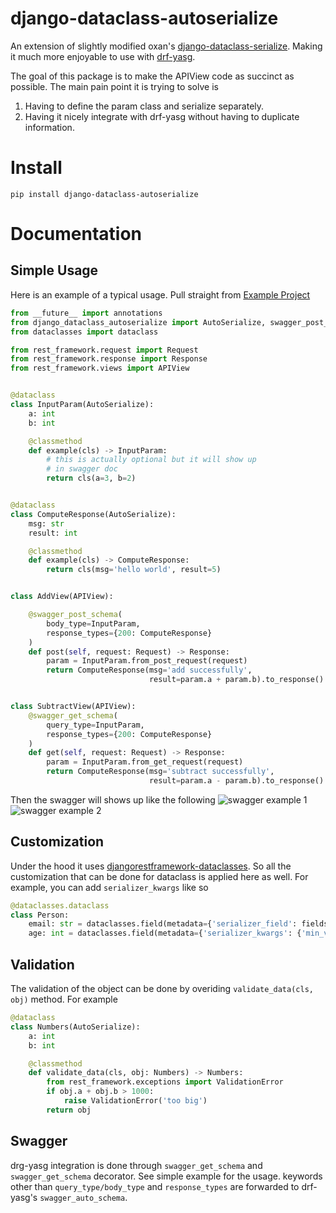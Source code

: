 # django-dataclass-autoserialize

An extension of slightly modified
oxan's [django-dataclass-serialize](https://github.com/oxan/djangorestframework-dataclasses). 
Making it much more enjoyable to
use with [drf-yasg](https://github.com/axnsan12/drf-yasg).

The goal of this package is to make the APIView code as succinct as possible. The main pain point it is trying to solve is

1) Having to define the param class and serialize separately.
2) Having it nicely integrate with drf-yasg without having to duplicate information.

# Install

```
pip install django-dataclass-autoserialize
```

# Documentation

## Simple Usage

Here is an example of a typical usage. Pull straight from
[Example Project](https://github.com/thegangtechnology/django_dataclass_autoserialize_example)

```python
from __future__ import annotations
from django_dataclass_autoserialize import AutoSerialize, swagger_post_schema, swagger_get_schema
from dataclasses import dataclass

from rest_framework.request import Request
from rest_framework.response import Response
from rest_framework.views import APIView


@dataclass
class InputParam(AutoSerialize):
    a: int
    b: int

    @classmethod
    def example(cls) -> InputParam:
        # this is actually optional but it will show up
        # in swagger doc
        return cls(a=3, b=2)


@dataclass
class ComputeResponse(AutoSerialize):
    msg: str
    result: int

    @classmethod
    def example(cls) -> ComputeResponse:
        return cls(msg='hello world', result=5)


class AddView(APIView):

    @swagger_post_schema(
        body_type=InputParam,
        response_types={200: ComputeResponse}
    )
    def post(self, request: Request) -> Response:
        param = InputParam.from_post_request(request)
        return ComputeResponse(msg='add successfully',
                               result=param.a + param.b).to_response()


class SubtractView(APIView):
    @swagger_get_schema(
        query_type=InputParam,
        response_types={200: ComputeResponse}
    )
    def get(self, request: Request) -> Response:
        param = InputParam.from_get_request(request)
        return ComputeResponse(msg='subtract successfully',
                               result=param.a - param.b).to_response()

```

Then the swagger will shows up like the following
![swagger example 1](https://github.com/thegangtechnology/django-dataclass-autoserialize/raw/main/images/example1.png)
![swagger example 2](https://github.com/thegangtechnology/django-dataclass-autoserialize/raw/main/images/example2.png)

## Customization

Under the hood it uses [djangorestframework-dataclasses](https://github.com/oxan/djangorestframework-dataclasses). So
all the customization that can be done for dataclass is applied here as well. For example, you can
add `serializer_kwargs` like so

```python
@dataclasses.dataclass
class Person:
    email: str = dataclasses.field(metadata={'serializer_field': fields.EmailField()})
    age: int = dataclasses.field(metadata={'serializer_kwargs': {'min_value': 0}})
```

## Validation

The validation of the object can be done by overiding
`validate_data(cls, obj)` method. For example

```python
@dataclass
class Numbers(AutoSerialize):
    a: int
    b: int

    @classmethod
    def validate_data(cls, obj: Numbers) -> Numbers:
        from rest_framework.exceptions import ValidationError
        if obj.a + obj.b > 1000:
            raise ValidationError('too big')
        return obj
```

## Swagger

drg-yasg integration is done through `swagger_get_schema` and `swagger_get_schema`
decorator. See simple example for the usage. keywords other than `query_type/body_type` and `response_types`
are forwarded to drf-yasg's `swagger_auto_schema`.
